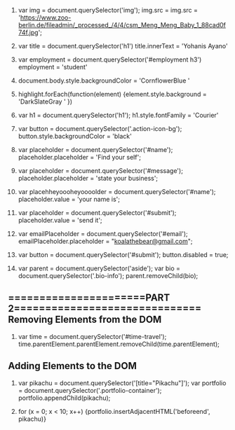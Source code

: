 1. var img = document.querySelector('img'); img.src = img.src = 'https://www.zoo-berlin.de/fileadmin/_processed_/4/4/csm_Meng_Meng_Baby_1_88cad0f74f.jpg';

2. var title = document.querySelector('h1') title.innerText = 'Yohanis Ayano'

3. var employment = document.querySelector('#employment h3') employment = 'student'

4. document.body.style.backgroundColor = 'CornflowerBlue '

5. highlight.forEach(function(element) {element.style.background = 'DarkSlateGray ' })

6. var h1 = document.querySelector('h1'); h1.style.fontFamily = 'Courier'

7. var button = document.querySelector('.action-icon-bg'); button.style.backgroundColor = 'black'

8. var placeholder = document.querySelector('#name'); placeholder.placeholder = 'Find your self';

9. var placeholder = document.querySelector('#message'); placeholder.placeholder = 'state your business';

10. var placehheyoooheyoooolder = document.querySelector('#name'); placeholder.value = 'your name is';

11. var placeholder = document.querySelector('#submit'); placeholder.value = 'send it';

12. var emailPlaceholder = document.querySelector('#email'); emailPlaceholder.placeholder = "koalathebear@gmail.com";

13. var button = document.querySelector('#submit'); button.disabled = true;

14. var parent = document.querySelector('aside'); var bio = document.querySelector('.bio-info'); parent.removeChild(bio);

======================PART 2==============================
Removing Elements from the DOM
------------------------------
1. var time = document.querySelector('#time-travel'); time.parentElement.parentElement.removeChild(time.parentElement);

Adding Elements to the DOM
------------------------------
1. var pikachu = document.querySelector('[title="Pikachu"]');
var portfolio = document.querySelector('.portfolio-container'); portfolio.appendChild(pikachu);

2. for (x = 0; x < 10; x++) {portfolio.insertAdjacentHTML('beforeend', pikachu)}
